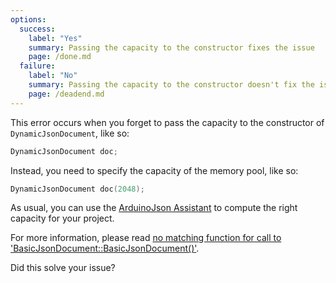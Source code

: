 ```yaml
---
options:
  success:
    label: "Yes"
    summary: Passing the capacity to the constructor fixes the issue
    page: /done.md
  failure:
    label: "No"
    summary: Passing the capacity to the constructor doesn't fix the issue
    page: /deadend.md
---
```


This error occurs when you forget to pass the capacity to the constructor of `DynamicJsonDocument`, like so:

```c++
DynamicJsonDocument doc;
```

Instead, you need to specify the capacity of the memory pool, like so:

```c++
DynamicJsonDocument doc(2048);
```

As usual, you can use the [ArduinoJson Assistant](/v6/assistant/) to compute the right capacity for your project.

For more information, please read [no matching function for call to 'BasicJsonDocument::BasicJsonDocument()'](/v6/error/no-matching-function-for-call-to-basicjsondocument-basicjsondocument/).

Did this solve your issue?
